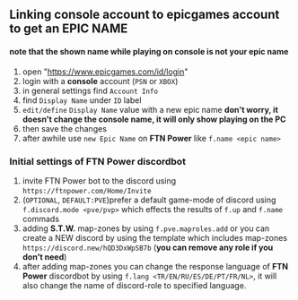 ## Linking console account to epicgames account to get an EPIC NAME

#### __note that the shown name while playing on console is not your epic name__
1. open "https://www.epicgames.com/id/login"
2. login with a **console** account (`PSN` or `XBOX`)
3. in general settings find `Account Info`
4. find `Display Name` under `ID` label
5. `edit/define` `Display Name` value with a new epic name **don't worry, it doesn't change the console name, it will only show playing on the PC**
6. then save the changes
7. after awhile use `new Epic Name` on **FTN Power** like `f.name <epic name>`


### Initial settings of FTN Power discordbot

1. invite FTN Power bot to the discord using `https://ftnpower.com/Home/Invite`
2. (`OPTIONAL`, `DEFAULT:PVE`)prefer a default game-mode of discord using `f.discord.mode <pve/pvp>` which effects the results of `f.up` and `f.name` commads
3. adding **S.T.W.** map-zones by using `f.pve.maproles.add` or you can create a NEW discord by using the template which includes map-zones `https://discord.new/hQD3DxWpSB7b` (**you can remove any role if you don't need**)
4. after adding map-zones you can change the response language of **FTN Power** discordbot by using `f.lang <TR/EN/RU/ES/DE/PT/FR/NL>`, it will also change the name of discord-role to specified language.
